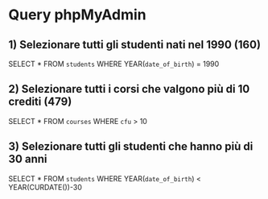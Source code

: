 # Query phpMyAdmin

## 1) Selezionare tutti gli studenti nati nel 1990 (160)
SELECT * 
FROM `students` 
WHERE YEAR(`date_of_birth`) = 1990


## 2) Selezionare tutti i corsi che valgono più di 10 crediti (479)
SELECT *
FROM `courses`
WHERE `cfu` > 10

## 3) Selezionare tutti gli studenti che hanno più di 30 anni
SELECT *
FROM `students`
WHERE YEAR(`date_of_birth`) < YEAR(CURDATE())-30